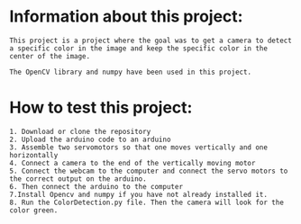 # Information about this project:

    This project is a project where the goal was to get a camera to detect a specific color in the image and keep the specific color in the center of the image.

    The OpenCV library and numpy have been used in this project. 

# How to test this project:

    1. Download or clone the repository
    2. Upload the arduino code to an arduino
    3. Assemble two servomotors so that one moves vertically and one horizontally
    4. Connect a camera to the end of the vertically moving motor
    5. Connect the webcam to the computer and connect the servo motors to the correct output on the arduino.
    6. Then connect the arduino to the computer
    7.Install Opencv and numpy if you have not already installed it.
    8. Run the ColorDetection.py file. Then the camera will look for the color green.